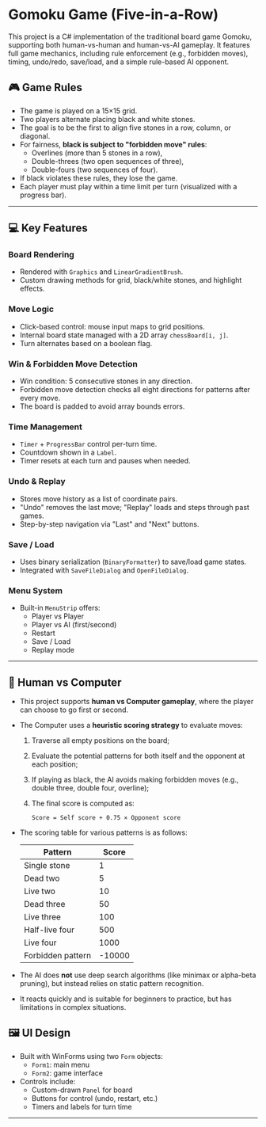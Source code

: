 # Gomoku Game (Five-in-a-Row)

This project is a C# implementation of the traditional board game Gomoku, supporting both human-vs-human and human-vs-AI gameplay. It features full game mechanics, including rule enforcement (e.g., forbidden moves), timing, undo/redo, save/load, and a simple rule-based AI opponent.

## 🎮 Game Rules

- The game is played on a 15×15 grid.
- Two players alternate placing black and white stones.
- The goal is to be the first to align five stones in a row, column, or diagonal.
- For fairness, **black is subject to "forbidden move" rules**:
  - Overlines (more than 5 stones in a row),
  - Double-threes (two open sequences of three),
  - Double-fours (two sequences of four).
- If black violates these rules, they lose the game.
- Each player must play within a time limit per turn (visualized with a progress bar).

---

## 💻 Key Features

###  Board Rendering
- Rendered with `Graphics` and `LinearGradientBrush`.
- Custom drawing methods for grid, black/white stones, and highlight effects.

###  Move Logic
- Click-based control: mouse input maps to grid positions.
- Internal board state managed with a 2D array `chessBoard[i, j]`.
- Turn alternates based on a boolean flag.

###  Win & Forbidden Move Detection
- Win condition: 5 consecutive stones in any direction.
- Forbidden move detection checks all eight directions for patterns after every move.
- The board is padded to avoid array bounds errors.

###  Time Management
- `Timer` + `ProgressBar` control per-turn time.
- Countdown shown in a `Label`.
- Timer resets at each turn and pauses when needed.

###  Undo & Replay
- Stores move history as a list of coordinate pairs.
- "Undo" removes the last move; "Replay" loads and steps through past games.
- Step-by-step navigation via "Last" and "Next" buttons.

###  Save / Load
- Uses binary serialization (`BinaryFormatter`) to save/load game states.
- Integrated with `SaveFileDialog` and `OpenFileDialog`.

###  Menu System
- Built-in `MenuStrip` offers:
  - Player vs Player
  - Player vs AI (first/second)
  - Restart
  - Save / Load
  - Replay mode

---

## 🤖 Human vs Computer

- This project supports **human vs Computer gameplay**, where the player can choose to go first or second.
- The Computer uses a **heuristic scoring strategy** to evaluate moves:

  1. Traverse all empty positions on the board;
  2. Evaluate the potential patterns for both itself and the opponent at each position;
  3. If playing as black, the AI avoids making forbidden moves (e.g., double three, double four, overline);
  4. The final score is computed as:

     ```
     Score = Self score + 0.75 × Opponent score
     ```

- The scoring table for various patterns is as follows:

  | Pattern             | Score    |
  |---------------------|----------|
  | Single stone        | 1        |
  | Dead two            | 5        |
  | Live two            | 10       |
  | Dead three          | 50       |
  | Live three          | 100      |
  | Half-live four      | 500      |
  | Live four           | 1000     |
  | Forbidden pattern   | -10000   |

- The AI does **not** use deep search algorithms (like minimax or alpha-beta pruning), but instead relies on static pattern recognition.
- It reacts quickly and is suitable for beginners to practice, but has limitations in complex situations.

## 🖼️ UI Design

- Built with WinForms using two `Form` objects:
  - `Form1`: main menu
  - `Form2`: game interface
- Controls include:
  - Custom-drawn `Panel` for board
  - Buttons for control (undo, restart, etc.)
  - Timers and labels for turn time

---
